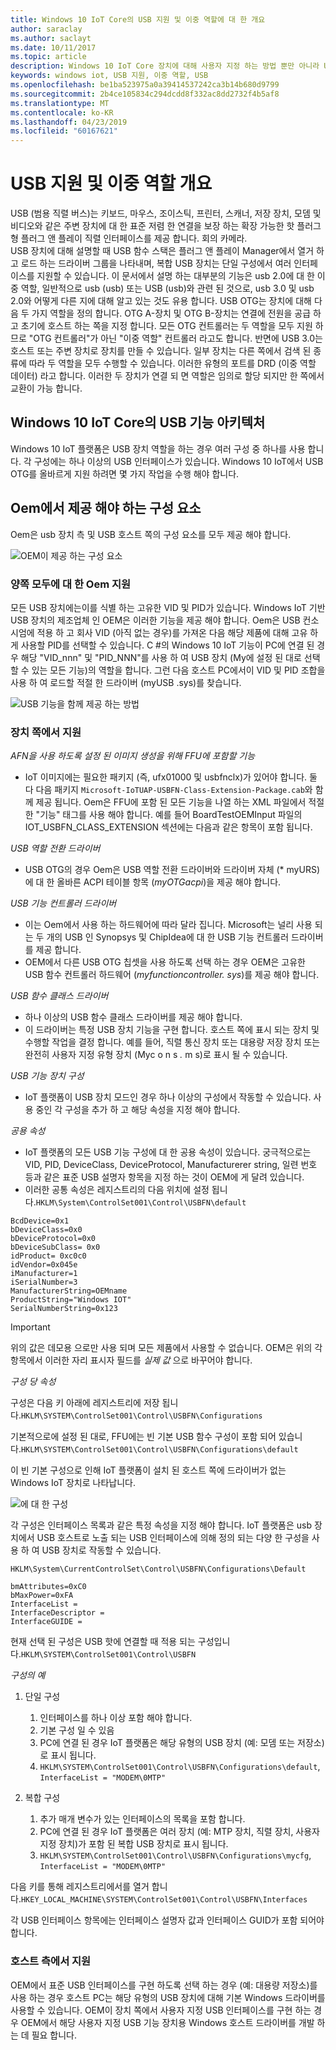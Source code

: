 ```yaml
---
title: Windows 10 IoT Core의 USB 지원 및 이중 역할에 대 한 개요
author: saraclay
ms.author: saclayt
ms.date: 10/11/2017
ms.topic: article
description: Windows 10 IoT Core 장치에 대해 사용자 지정 하는 방법 뿐만 아니라 USB 지원 및 이중 역할에 대해 알아봅니다.
keywords: windows iot, USB 지원, 이중 역할, USB
ms.openlocfilehash: be1ba523975a0a39414537242ca3b14b680d9799
ms.sourcegitcommit: 2b4ce105834c294dcdd8f332ac8dd2732f4b5af8
ms.translationtype: MT
ms.contentlocale: ko-KR
ms.lasthandoff: 04/23/2019
ms.locfileid: "60167621"
---
```

# <a name="overview-of-usb-support-and-dual-role"></a>USB 지원 및 이중 역할 개요

USB (범용 직렬 버스)는 키보드, 마우스, 조이스틱, 프린터, 스캐너, 저장 장치, 모뎀 및 비디오와 같은 주변 장치에 대 한 표준 저렴 한 연결을 보장 하는 확장 가능한 핫 플러그형 플러그 앤 플레이 직렬 인터페이스를 제공 합니다. 회의 카메라.  
USB 장치에 대해 설명할 때 USB 함수 스택은 플러그 앤 플레이 Manager에서 열거 하 고 로드 하는 드라이버 그룹을 나타내며, 복합 USB 장치는 단일 구성에서 여러 인터페이스를 지원할 수 있습니다. 이 문서에서 설명 하는 대부분의 기능은 usb 2.0에 대 한 이중 역할, 일반적으로 usb (usb) 또는 USB (usb)와 관련 된 것으로, usb 3.0 및 usb 2.0와 어떻게 다른 지에 대해 알고 있는 것도 유용 합니다. USB OTG는 장치에 대해 다음 두 가지 역할을 정의 합니다. OTG A-장치 및 OTG B-장치는 연결에 전원을 공급 하 고 초기에 호스트 하는 쪽을 지정 합니다. 모든 OTG 컨트롤러는 두 역할을 모두 지원 하므로 "OTG 컨트롤러"가 아닌 "이중 역할" 컨트롤러 라고도 합니다. 반면에 USB 3.0는 호스트 또는 주변 장치로 장치를 만들 수 있습니다. 일부 장치는 다른 쪽에서 검색 된 종류에 따라 두 역할을 모두 수행할 수 있습니다. 이러한 유형의 포트를 DRD (이중 역할 데이터) 라고 합니다. 이러한 두 장치가 연결 되 면 역할은 임의로 할당 되지만 한 쪽에서 교환이 가능 합니다. 

## <a name="architecture-of-usb-function-in-windows-10-iot-core"></a>Windows 10 IoT Core의 USB 기능 아키텍처

Windows 10 IoT 플랫폼은 USB 장치 역할을 하는 경우 여러 구성 중 하나를 사용 합니다. 각 구성에는 하나 이상의 USB 인터페이스가 있습니다. Windows 10 IoT에서 USB OTG를 올바르게 지원 하려면 몇 가지 작업을 수행 해야 합니다.  

## <a name="components-oems-have-to-supply"></a>Oem에서 제공 해야 하는 구성 요소

Oem은 usb 장치 측 및 USB 호스트 쪽의 구성 요소를 모두 제공 해야 합니다.  

![OEM이 제공 하는 구성 요소](../media/USB-Support/OEM-Components.png)

### <a name="oems-support-for-both-sides"></a>양쪽 모두에 대 한 Oem 지원

모든 USB 장치에는이를 식별 하는 고유한 VID 및 PID가 있습니다. Windows IoT 기반 USB 장치의 제조업체 인 OEM은 이러한 기능을 제공 해야 합니다.  Oem은 USB 컨소시엄에 적용 하 고 회사 VID (아직 없는 경우)를 가져온 다음 해당 제품에 대해 고유 하 게 사용할 PID를 선택할 수 있습니다. C #의 Windows 10 IoT 기능이 PC에 연결 된 경우 해당 "VID_nnn" 및 "PID_NNN"를 사용 하 여 USB 장치 (My에 설정 된 대로 선택할 수 있는 모든 기능)의 역할을 합니다. 그런 다음 호스트 PC에서이 VID 및 PID 조합을 사용 하 여 로드할 적절 한 드라이버 (myUSB .sys)를 찾습니다. 

![USB 기능을 함께 제공 하는 방법](../media/USB-Support/OEM-supplies.png)

### <a name="supporting-from-the-device-side"></a>장치 쪽에서 지원

_AFN을 사용 하도록 설정 된 이미지 생성을 위해 FFU에 포함할 기능_
* IoT 이미지에는 필요한 패키지 (즉, ufx01000 및 usbfnclx)가 있어야 합니다. 둘 다 다음 패키지 `Microsoft-IoTUAP-USBFN-Class-Extension-Package.cab`와 함께 제공 됩니다. Oem은 FFU에 포함 된 모든 기능을 나열 하는 XML 파일에서 적절 한 "기능" 태그를 사용 해야 합니다. 예를 들어 BoardTestOEMInput 파일의 <Feature>IOT_USBFN_CLASS_EXTENSION</Feature> 섹션에는 다음과 같은 항목이 포함 <Microsoft> 됩니다. 

_USB 역할 전환 드라이버_
* USB OTG의 경우 Oem은 USB 역할 전환 드라이버와 드라이버 자체 (* myURS)에 대 한 올바른 ACPI 테이블 항목 (*myOTGacpi*)을 제공 해야 합니다.

_USB 기능 컨트롤러 드라이버_
* 이는 Oem에서 사용 하는 하드웨어에 따라 달라 집니다. Microsoft는 널리 사용 되는 두 개의 USB 인 Synopsys 및 ChipIdea에 대 한 USB 기능 컨트롤러 드라이버를 제공 합니다.
* OEM에서 다른 USB OTG 칩셋을 사용 하도록 선택 하는 경우 OEM은 고유한 USB 함수 컨트롤러 하드웨어 (*myfunctioncontroller. sys*)를 제공 해야 합니다.

_USB 함수 클래스 드라이버_
* 하나 이상의 USB 함수 클래스 드라이버를 제공 해야 합니다.
* 이 드라이버는 특정 USB 장치 기능을 구현 합니다. 호스트 쪽에 표시 되는 장치 및 수행할 작업을 결정 합니다.
예를 들어, 직렬 통신 장치 또는 대용량 저장 장치 또는 완전히 사용자 지정 유형 장치 (Myc o n s *.* m s)로 표시 될 수 있습니다.

_USB 기능 장치 구성_
* IoT 플랫폼이 USB 장치 모드인 경우 하나 이상의 구성에서 작동할 수 있습니다. 사용 중인 각 구성을 추가 하 고 해당 속성을 지정 해야 합니다.

_공용 속성_
* IoT 플랫폼의 모든 USB 기능 구성에 대 한 공용 속성이 있습니다. 궁극적으로는 VID, PID, DeviceClass, DeviceProtocol, Manufacturerer string, 일련 번호 등과 같은 표준 USB 설명자 항목을 지정 하는 것이 OEM에 게 달려 있습니다.
* 이러한 공통 속성은 레지스트리의 다음 위치에 설정 됩니다.`HKLM\System\ControlSet001\Control\USBFN\default`

```
BcdDevice=0x1 
bDeviceClass=0x0 
bDeviceProtocol=0x0 
bDeviceSubClass= 0x0 
idProduct= 0xc0c0 
idVendor=0x045e 
iManufacturer=1 
iSerialNumber=3 
ManufacturerString=OEMname 
ProductString="Windows IOT" 
SerialNumberString=0x123 
```
> [!IMPORTANT]
> 위의 값은 데모용 으로만 사용 되며 모든 제품에서 사용할 수 없습니다. OEM은 위의 각 항목에서 이러한 자리 표시자 필드를 *실제 값* 으로 바꾸어야 합니다.

_구성 당 속성_

구성은 다음 키 아래에 레지스트리에 저장 됩니다.`HKLM\SYSTEM\ControlSet001\Control\USBFN\Configurations`

기본적으로에 설정 된 대로, FFU에는 빈 기본 USB 함수 구성이 포함 되어 있습니다.`HKLM\SYSTEM\ControlSet001\Control\USBFN\Configurations\default`

이 빈 기본 구성으로 인해 IoT 플랫폼이 설치 된 호스트 쪽에 드라이버가 없는 Windows IoT 장치로 나타납니다.

![에 대 한 구성](../media/USB-Support/config-screenshot.png)

각 구성은 인터페이스 목록과 같은 특정 속성을 지정 해야 합니다. IoT 플랫폼은 usb 장치에서 USB 호스트로 노출 되는 USB 인터페이스에 의해 정의 되는 다양 한 구성을 사용 하 여 USB 장치로 작동할 수 있습니다.

`HKLM\System\CurrentControlSet\Control\USBFN\Configurations\Default`

```
bmAttributes=0xC0
bMaxPower=0xFA
InterfaceList =
InterfaceDescriptor =
InterfaceGUIDE =
```

현재 선택 된 구성은 USB 핫에 연결할 때 적용 되는 구성입니다.`HKLM\SYSTEM\ControlSet001\Control\USBFN`

_구성의 예_

1. 단일 구성
   1. 인터페이스를 하나 이상 포함 해야 합니다.
   2. 기본 구성 일 수 있음
   3. PC에 연결 된 경우 IoT 플랫폼은 해당 유형의 USB 장치 (예: 모뎀 또는 저장소)로 표시 됩니다.
   4. `HKLM\SYSTEM\ControlSet001\Control\USBFN\Configurations\default`, `InterfaceList = "MODEM\0MTP"`

2. 복합 구성
   1. 추가 매개 변수가 있는 인터페이스의 목록을 포함 합니다.
   2. PC에 연결 된 경우 IoT 플랫폼은 여러 장치 (예: MTP 장치, 직렬 장치, 사용자 지정 장치)가 포함 된 복합 USB 장치로 표시 됩니다.
   3. `HKLM\SYSTEM\ControlSet001\Control\USBFN\Configurations\mycfg`, `InterfaceList = "MODEM\0MTP"`

다음 키를 통해 레지스트리에서를 열거 합니다.`HKEY_LOCAL_MACHINE\SYSTEM\ControlSet001\Control\USBFN\Interfaces`

각 USB 인터페이스 항목에는 인터페이스 설명자 값과 인터페이스 GUID가 포함 되어야 합니다.

### <a name="supporting-from-the-host-side"></a>호스트 측에서 지원

OEM에서 표준 USB 인터페이스를 구현 하도록 선택 하는 경우 (예:  대용량 저장소)를 사용 하는 경우 호스트 PC는 해당 유형의 USB 장치에 대해 기본 Windows 드라이버를 사용할 수 있습니다. OEM이 장치 쪽에서 사용자 지정 USB 인터페이스를 구현 하는 경우 OEM에서 해당 사용자 지정 USB 기능 장치용 Windows 호스트 드라이버를 개발 하는 데 필요 합니다. 
